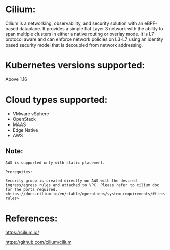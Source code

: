 # Cilium:
Cilium is a networking, observability, and security solution with an eBPF-based dataplane. It provides a simple flat Layer 3 network with the ability to span multiple clusters in either a native routing or overlay mode. It is L7-protocol aware and can enforce network policies on L3-L7 using an identity based security model that is decoupled from network addressing.

# Kubernetes versions supported:
Above 1.16

# Cloud types supported:
* VMware vSphere
* OpenStack
* MAAS
* Edge Native
* AWS

## Note:

	AWS is supported only with static placement. 

	Prerequites:

	Security group is created directly on AWS with the desired ingress/egress rules and attached to VPC. Please refer to cilium doc for the ports required. 
	<https://docs.cilium.io/en/stable/operations/system_requirements/#firewall-rules>

# References:
<https://cilium.io/>

<https://github.com/cilium/cilium>